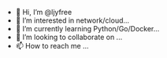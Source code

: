 - 👋 Hi, I’m @ljyfree
- 👀 I’m interested in network/cloud...
- 🌱 I’m currently learning Python/Go/Docker...
- 💞️ I’m looking to collaborate on ...
- 📫 How to reach me ...

<!---
ljyfree/ljyfree is a ✨ special ✨ repository because its `README.md` (this file) appears on your GitHub profile.
You can click the Preview link to take a look at your changes.
--->
